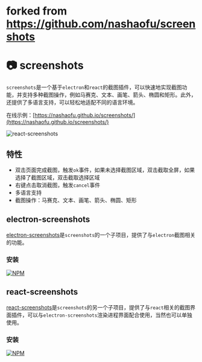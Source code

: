 # forked from https://github.com/nashaofu/screenshots

# 📷 screenshots

`screenshots`是一个基于`electron`和`react`的截图插件，可以快速地实现截图功能，并支持多种截图操作，例如马赛克、文本、画笔、箭头、椭圆和矩形。此外，还提供了多语言支持，可以轻松地适配不同的语言环境。

在线示例：[https://nashaofu.github.io/screenshots/](https://nashaofu.github.io/screenshots/)

![react-screenshots](./screenshot.jpg)

## 特性

- 双击页面完成截图，触发`ok`事件，如果未选择截图区域，双击截取全屏，如果选择了截图区域，双击截取选择区域
- 右键点击取消截图，触发`cancel`事件
- 多语言支持
- 截图操作：马赛克、文本、画笔、箭头、椭圆、矩形

## electron-screenshots

[electron-screenshots](./packages/electron-screenshots/README.md)是`screenshots`的一个子项目，提供了与`electron`截图相关的功能。

### 安装

[![NPM](https://nodei.co/npm/electron-screenshots.png?downloads=true&downloadRank=true&stars=true)](https://nodei.co/npm/electron-screenshots/)

## react-screenshots

[react-screenshots](./packages/react-screenshots/README.md)是`screenshots`的另一个子项目，提供了与`react`相关的截图界面插件，可以与`electron-screenshots`渲染进程界面配合使用，当然也可以单独使用。

### 安装

[![NPM](https://nodei.co/npm/react-screenshots.png?downloads=true&downloadRank=true&stars=true)](https://nodei.co/npm/react-screenshots/)
